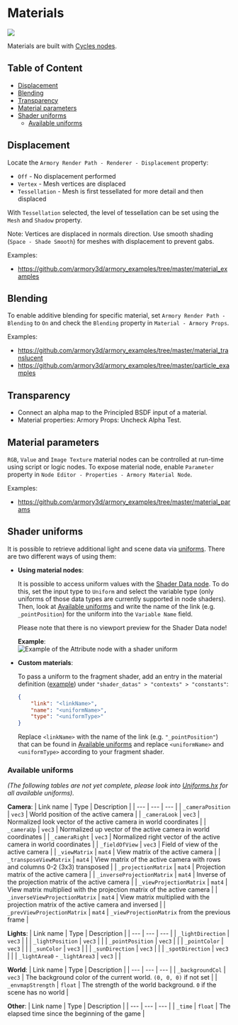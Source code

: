 # Materials

![](https://github.com/armory3d/armory_wiki_images/raw/master/graphics/materials/materials.jpg)

Materials are built with [Cycles nodes](https://docs.blender.org/manual/en/dev/render/cycles/nodes/index.html).

## Table of Content
- [Displacement](#displacement)
- [Blending](#blending)
- [Transparency](#transparency)
- [Material parameters](#material-parameters)
- [Shader uniforms](#shader-uniforms)
  - [Available uniforms](#available-uniforms)

## Displacement

Locate the `Armory Render Path - Renderer - Displacement` property:
- `Off` - No displacement performed
- `Vertex` - Mesh vertices are displaced
- `Tessellation` - Mesh is first tessellated for more detail and then displaced

With `Tessellation` selected, the level of tessellation can be set using the `Mesh` and `Shadow` property.

Note: Vertices are displaced in normals direction. Use smooth shading (`Space - Shade Smooth`) for meshes with displacement to prevent gabs.

Examples:
- https://github.com/armory3d/armory_examples/tree/master/material_examples

## Blending

To enable additive blending for specific material, set `Armory Render Path - Blending` to `On` and check the `Blending` property in `Material - Armory Props`.

Examples:
- https://github.com/armory3d/armory_examples/tree/master/material_translucent
- https://github.com/armory3d/armory_examples/tree/master/particle_examples

## Transparency

- Connect an alpha map to the Principled BSDF input of a material.
- Material properties: Armory Props: Uncheck Alpha Test.

## Material parameters

`RGB`, `Value` and `Image Texture` material nodes can be controlled at run-time using script or logic nodes. To expose material node, enable `Parameter` property in `Node Editor - Properties - Armory Material Node`.

Examples:
- https://github.com/armory3d/armory_examples/tree/master/material_params

## Shader uniforms

It is possible to retrieve additional light and scene data via [uniforms](https://www.khronos.org/opengl/wiki/Uniform_(GLSL)). There are two different ways of using them:

- **Using material nodes**:

  It is possible to access uniform values with the [Shader Data node](https://github.com/armory3d/armory/wiki/supported_nodes). To do this, set the input type to `Uniform` and select the variable type (only uniforms of those data types are currently supported in node shaders). Then, look at [Available uniforms](#available-uniforms) and write the name of the link (e.g. `_pointPosition`) for the uniform into the `Variable Name` field.

  Please note that there is no viewport preview for the Shader Data node!

  **Example**:  
  ![Example of the Attribute node with a shader uniform](https://github.com/armory3d/armory_wiki_images/raw/master/graphics/materials/shaderdata_node_uniforms.jpg)

- **Custom materials**:

  To pass a uniform to the fragment shader, add an entry in the material definition ([example](https://github.com/armory3d/armory_examples/blob/master/material_shaders/Bundled/MyMaterial/MyMaterial.json)) under `"shader_datas" > "contexts" > "constants"`:

  ```json
  {
      "link": "<linkName>",
      "name": "<uniformName>",
      "type": "<uniformType>"
  }
  ```
  Replace `<linkName>` with the name of the link (e.g. `"_pointPosition"`) that can be found in [Available uniforms](#available-uniforms) and replace `<uniformName>` and `<uniformType>` according to your fragment shader.


### Available uniforms

*(The following tables are not yet complete, please look into [Uniforms.hx](https://github.com/armory3d/iron/blob/master/Sources/iron/object/Uniforms.hx) for all available uniforms).*

**Camera**:
| Link name | Type | Description |
| --- | --- | --- |
| `_cameraPosition` | `vec3` | World position of the active camera |
| `_cameraLook` | `vec3` | Normalized look vector of the active camera in world coordinates |
| `_cameraUp` | `vec3` | Normalized up vector of the active camera in world coordinates |
| `_cameraRight` | `vec3` | Normalized right vector of the active camera in world coordinates |
| `_fieldOfView` | `vec3` | Field of view of the active camera |
| `_viewMatrix` | `mat4` | View matrix of the active camera |
| `_transposeViewMatrix` | `mat4` | View matrix of the active camera with rows and columns 0-2 (3x3) transposed |
| `_projectionMatrix` | `mat4` | Projection matrix of the active camera |
| `_inverseProjectionMatrix` | `mat4` | Inverse of the projection matrix of the active camera |
| `_viewProjectionMatrix` | `mat4` | View matrix multiplied with the projection matrix of the active camera |
| `_inverseViewProjectionMatrix` | `mat4` | View matrix multiplied with the projection matrix of the active camera and inversed |
| `_prevViewProjectionMatrix` | `mat4` | `_viewProjectionMatrix` from the previous frame |

**Lights**:
| Link name | Type | Description |
| --- | --- | --- |
| `_lightDirection` | `vec3` |  |
| `_lightPosition` | `vec3` |  |
| `_pointPosition` | `vec3` |  |
| `_pointColor` | `vec3` |  |
| `_sunColor` | `vec3` |  |
| `_sunDirection` | `vec3` |  |
| `_spotDirection` | `vec3` |  |
| `_lightArea0` - `_lightArea3` | `vec3` |  |

**World**:
| Link name | Type | Description |
| --- | --- | --- |
| `_backgroundCol` | `vec3` | The background color of the current world. `(0, 0, 0)` if not set |
| `_envmapStrength` | `float` | The strength of the world background. `0` if the scene has no world  |

**Other**:
| Link name | Type | Description |
| --- | --- | --- |
| `_time` | `float` | The elapsed time since the beginning of the game |

